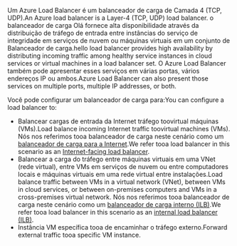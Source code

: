 <span data-ttu-id="ef67e-101">Um Azure Load Balancer é um balanceador de carga de Camada 4 (TCP, UDP).</span><span class="sxs-lookup"><span data-stu-id="ef67e-101">An Azure load balancer is a Layer-4 (TCP, UDP) load balancer.</span></span> <span data-ttu-id="ef67e-102">o balanceador de carga Olá fornece alta disponibilidade através da distribuição de tráfego de entrada entre instâncias do serviço de integridade em serviços de nuvem ou máquinas virtuais em um conjunto de Balanceador de carga.</span><span class="sxs-lookup"><span data-stu-id="ef67e-102">hello load balancer provides high availability by distributing incoming traffic among healthy service instances in cloud services or virtual machines in a load balancer set.</span></span> <span data-ttu-id="ef67e-103">O Azure Load Balancer também pode apresentar esses serviços em várias portas, vários endereços IP ou ambos.</span><span class="sxs-lookup"><span data-stu-id="ef67e-103">Azure Load Balancer can also present those services on multiple ports, multiple IP addresses, or both.</span></span>

<span data-ttu-id="ef67e-104">Você pode configurar um balanceador de carga para:</span><span class="sxs-lookup"><span data-stu-id="ef67e-104">You can configure a load balancer to:</span></span>

* <span data-ttu-id="ef67e-105">Balancear cargas de entrada da Internet tráfego toovirtual máquinas (VMs).</span><span class="sxs-lookup"><span data-stu-id="ef67e-105">Load balance incoming Internet traffic toovirtual machines (VMs).</span></span> <span data-ttu-id="ef67e-106">Nós nos referimos tooa balanceador de carga neste cenário como um [balanceador de carga para a Internet](../articles/load-balancer/load-balancer-internet-overview.md).</span><span class="sxs-lookup"><span data-stu-id="ef67e-106">We refer tooa load balancer in this scenario as an [Internet-facing load balancer](../articles/load-balancer/load-balancer-internet-overview.md).</span></span>
* <span data-ttu-id="ef67e-107">Balancear a carga do tráfego entre máquinas virtuais em uma VNet (rede virtual), entre VMs em serviços de nuvem ou entre computadores locais e máquinas virtuais em uma rede virtual entre instalações.</span><span class="sxs-lookup"><span data-stu-id="ef67e-107">Load balance traffic between VMs in a virtual network (VNet), between VMs in cloud services, or between on-premises computers and VMs in a cross-premises virtual network.</span></span> <span data-ttu-id="ef67e-108">Nós nos referimos tooa balanceador de carga neste cenário como um [balanceador de carga interno (ILB)](../articles/load-balancer/load-balancer-internal-overview.md).</span><span class="sxs-lookup"><span data-stu-id="ef67e-108">We refer tooa load balancer in this scenario as an [internal load balancer (ILB)](../articles/load-balancer/load-balancer-internal-overview.md).</span></span>
* <span data-ttu-id="ef67e-109">Instância VM específica tooa de encaminhar o tráfego externo.</span><span class="sxs-lookup"><span data-stu-id="ef67e-109">Forward external traffic tooa specific VM instance.</span></span>
